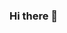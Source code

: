 ### Hi there 👋

<!--
**IronM1k3/IronM1k3** is a ✨ _special_ ✨ repository because its `README.md` (this file) appears on your GitHub profile.

Here are some ideas to get you started:

- 🔭 I’m currently working on ...
- 🌱 I’m currently learning ...
- 👯 I’m looking to collaborate on ...
- 🤔 I’m looking for help with ...
- 💬 Ask me about ...
- 📫 How to reach me: ...
- 😄 Pronouns: ...
- ⚡ Fun fact: ...
-->


<!--

[![Typing SVG](https://readme-typing-svg.herokuapp.com?font=Fira+Code&weight=600&size=30&pause=1000&color=8EF718FF&width=435&lines=Hi+everyone!+I'm+Daryna;Frontend+developer+💚)](https://git.io/typing-svg)`

`
## About me 👩🏽‍💻
### I'm an enthusiastic and detail-oriented Junior Front-End developer in love with code. Currently learning React Native, TS, Node.js.`
<div align="center">
<img src="https://github.com/jmhobbs/party-gopher/blob/master/dancing-gopher.gif"/> 
</div>

## Languages and tools 🛠️

<div align="center">
<img src="https://cdn.jsdelivr.net/gh/devicons/devicon/icons/html5/html5-original-wordmark.svg" width="60px" />
<img src="https://cdn.jsdelivr.net/gh/devicons/devicon/icons/css3/css3-original-wordmark.svg" width="60px" />
<img src="https://cdn.jsdelivr.net/gh/devicons/devicon/icons/sass/sass-original.svg" width="60px" />
<img src="https://cdn.jsdelivr.net/gh/devicons/devicon/icons/bootstrap/bootstrap-original.svg" width="60px"  />     
<img src="https://cdn.jsdelivr.net/gh/devicons/devicon/icons/javascript/javascript-original.svg" width="60px"/>
<img src="https://cdn.jsdelivr.net/gh/devicons/devicon/icons/react/react-original.svg" width="60px" />
<img src="https://cdn.jsdelivr.net/gh/devicons/devicon/icons/nextjs/nextjs-original.svg" width="60px"/>
<img src="https://cdn.jsdelivr.net/gh/devicons/devicon/icons/redux/redux-original.svg" width="60px" />
<img src="https://cdn.jsdelivr.net/gh/devicons/devicon/icons/nodejs/nodejs-original.svg" width="60px" />
<img src="https://cdn.jsdelivr.net/gh/devicons/devicon/icons/webpack/webpack-original.svg" width="60px" />
<img src="https://cdn.jsdelivr.net/gh/devicons/devicon/icons/figma/figma-original.svg" width="60px" />
<img src="https://cdn.jsdelivr.net/gh/devicons/devicon/icons/vscode/vscode-original.svg" width="60px" />
<img src="https://cdn.jsdelivr.net/gh/devicons/devicon/icons/trello/trello-plain.svg" width="60px" />
<img src="https://cdn.jsdelivr.net/gh/devicons/devicon/icons/firebase/firebase-plain-wordmark.svg" width="60px" />
          											  
![React Router](https://img.shields.io/badge/React_Router-CA4245?style=for-the-badge&logo=react-router&logoColor=white)
![React Native](https://img.shields.io/badge/react_native-%2320232a.svg?style=for-the-badge&logo=react&logoColor=%2361DAFB)											  
												  
												  
<!--   ![SASS](https://img.shields.io/badge/SASS-hotpink.svg?style=for-the-badge&logo=SASS&logoColor=white)
  ![JavaScript](https://img.shields.io/badge/javascript-%23323330.svg?style=for-the-badge&logo=javascript&logoColor=%23F7DF1E)
  ![React](https://img.shields.io/badge/react-%2320232a.svg?style=for-the-badge&logo=react&logoColor=%2361DAFB)
![Redux](https://img.shields.io/badge/redux-%23593d88.svg?style=for-the-badge&logo=redux&logoColor=white)
![NodeJS](https://img.shields.io/badge/node.js-6DA55F?style=for-the-badge&logo=node.js&logoColor=white)
	![Figma](https://img.shields.io/badge/figma-%23F24E1E.svg?style=for-the-badge&logo=figma&logoColor=white)
  ![Webpack](https://img.shields.io/badge/webpack-%238DD6F9.svg?style=for-the-badge&logo=webpack&logoColor=black)
  ![NPM](https://img.shields.io/badge/NPM-%23000000.svg?style=for-the-badge&logo=npm&logoColor=white) -->

</div>

 <!--

## Statistic 📊

<div align="center">

[![GitHub Streak](http://github-readme-streak-stats.herokuapp.com?user=darymee&theme=ads-juicy-fresh&border_radius=5&date_format=j%20M%5B%20Y%5D)](https://git.io/streak-stats)
![Anurag's GitHub stats](https://github-readme-stats.vercel.app/api?username=darymee&show_icons=true&theme=chartreuse-dark&bg_color=0d0c15&icon_color=fe5701)
[![Top Langs](https://github-readme-stats.vercel.app/api/top-langs/?username=darymee&layout=compact&bg_color=0d0c15&title_color=81fe03&text_color=fefefe&border_radius=5)](https://github.com/darymee/github-readme-stats)

</div>

## Contacts 📲
<div align="center">
<a href="https://www.linkedin.com/in/darynal/"><img src="https://cdn.jsdelivr.net/gh/devicons/devicon/icons/linkedin/linkedin-original.svg" width="60px" target="_blank" rel="noreferrer noopener"/></a>
<div>


-->
